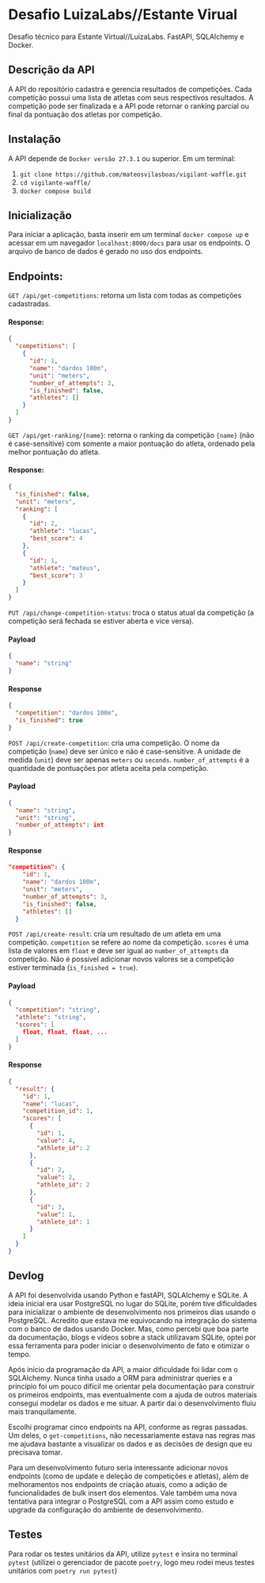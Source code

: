 # Desafio LuizaLabs//Estante Virual
Desafio técnico para Estante Virtual//LuizaLabs. FastAPI, SQLAlchemy e Docker.

## Descrição da API
A API do repositório cadastra e gerencia resultados de competições. Cada competição possui uma lista de atletas com seus respectivos resultados. A competição pode ser finalizada e a API pode retornar o ranking parcial ou final da pontuação dos atletas por competição.

## Instalação
A API depende de `Docker versão 27.3.1` ou superior. Em um terminal:

1. `git clone https://github.com/mateosvilasboas/vigilant-waffle.git`
2. `cd vigilante-waffle/`
3. `docker compose build`

## Inicialização
Para iniciar a aplicação, basta inserir em um terminal `docker compose up` e acessar em um navegador `localhost:8000/docs` para usar os endpoints. O arquivo de banco de dados é gerado no uso dos endpoints.

## Endpoints:

`GET /api/get-competitions`: retorna um lista com todas as competições cadastradas.

#### Response:
```json
{
  "competitions": [
    {
      "id": 1,
      "name": "dardos 100m",
      "unit": "meters",
      "number_of_attempts": 3,
      "is_finished": false,
      "athletes": []
    }
  ]
}
```

`GET /api/get-ranking/{name}`: retorna o ranking da competição `{name}` (não é case-sensitive) com somente a maior pontuação do atleta, ordenado pela melhor pontuação do atleta. 

#### Response:
```json
{
  "is_finished": false,
  "unit": "meters",
  "ranking": [
    {
      "id": 2,
      "athlete": "lucas",
      "best_score": 4
    },
    {
      "id": 1,
      "athlete": "mateus",
      "best_score": 3
    }
  ]
}
```

`PUT /api/change-competition-status`: troca o status atual da competição (a competição será fechada se estiver aberta e vice versa).

#### Payload
```json
{
  "name": "string"
}
```

#### Response
```json
{
  "competition": "dardos 100m",
  "is_finished": true
}
```

`POST /api/create-competition`: cria uma competição. O nome da competição (`name`) deve ser único e não é case-sensitive. A unidade de medida (`unit`) deve ser apenas `meters` ou `seconds`. `number_of_attempts` é a quantidade de pontuações por atleta aceita pela competição.

#### Payload
```json
{
  "name": "string",
  "unit": "string",
  "number_of_attempts": int
}
```

#### Response
```json
"competition": {
    "id": 1,
    "name": "dardos 100m",
    "unit": "meters",
    "number_of_attempts": 3,
    "is_finished": false,
    "athletes": []
  }
```

`POST /api/create-result`: cria um resultado de um atleta em uma competição. `competition` se refere ao nome da competição. `scores` é uma lista de valores em `float` e deve ser igual ao `number_of_attempts` da competição. Não é possível adicionar novos valores se a competição estiver terminada (`is_finished = true`).

#### Payload

```json
{
  "competition": "string",
  "athlete": "string",
  "scores": [
    float, float, float, ...
  ]
}
```

#### Response
```json
{
  "result": {
    "id": 1,
    "name": "lucas",
    "competition_id": 1,
    "scores": [
      {
        "id": 1,
        "value": 4,
        "athlete_id": 2
      },
      {
        "id": 2,
        "value": 2,
        "athlete_id": 2
      },
      {
        "id": 3,
        "value": 1,
        "athlete_id": 1
      }
    ]
  }
}
```

## Devlog
A API foi desenvolvida usando Python e fastAPI, SQLAlchemy e SQLite. A ideia inicial era usar PostgreSQL no lugar do SQLite, porém tive dificuldades para inicializar o ambiente de desenvolvimento nos primeiros dias usando o PostgreSQL. Acredito que estava me equivocando na integração do sistema com o banco de dados usando Docker. Mas, como percebi que boa parte da documentação, blogs e videos sobre a stack utilizavam SQLite, optei por essa ferramenta para poder iniciar o desenvolvimento de fato e otimizar o tempo. 

Após início da programação da API, a maior dificuldade foi lidar com o SQLAlchemy. Nunca tinha usado a ORM para administrar queries e a princípio foi um pouco difícil me orientar pela documentação para construir os primeiros endpoints, mas eventualmente com a ajuda de outros materiais consegui modelar os dados e me situar. A partir dai o desenvolvimento fluiu mais tranquilamente.

Escolhi programar cinco endpoints na API, conforme as regras passadas. Um deles, o `get-competitions`, não necessariamente estava nas regras mas me ajudava bastante a visualizar os dados e as decisões de design que eu precisava tomar. 

Para um desenvolvimento futuro seria interessante adicionar novos endpoints (como de update e deleção de competições e atletas), além de melhoramentos nos endpoints de criação atuais, como a adição de funcionalidades de bulk insert dos elementos. Vale também uma nova tentativa para integrar o PostgreSQL com a API assim como estudo e upgrade da configuração do ambiente de desenvolvimento. 

## Testes

Para rodar os testes unitários da API, utilize `pytest` e insira no terminal `pytest` (utilizei o gerenciador de pacote `poetry`, logo meu rodei meus testes unitários com `poetry run pytest`)